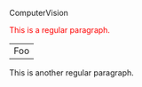 ComputerVision

<p style = "color: red;">This is a regular paragraph.</p>

<table>
    <tr>
        <td>Foo</td>
    </tr>
</table>

This is another regular paragraph.
